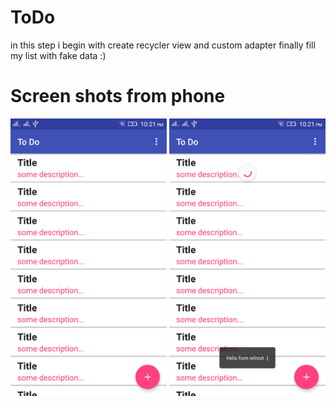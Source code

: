 # ToDo
in this step i begin with create recycler view and custom adapter finally fill my list with fake data :)

# Screen shots from phone
<img src="https://github.com/MostafaAnter/ToDo/blob/Recycler%26SwipeRefreshLayout/app/device-2016-12-13-222105.png" alt="" width="250" height="whatever">
<img src="https://github.com/MostafaAnter/ToDo/blob/Recycler%26SwipeRefreshLayout/app/device-2016-12-13-222124.png" alt="" width="250" height="whatever">
